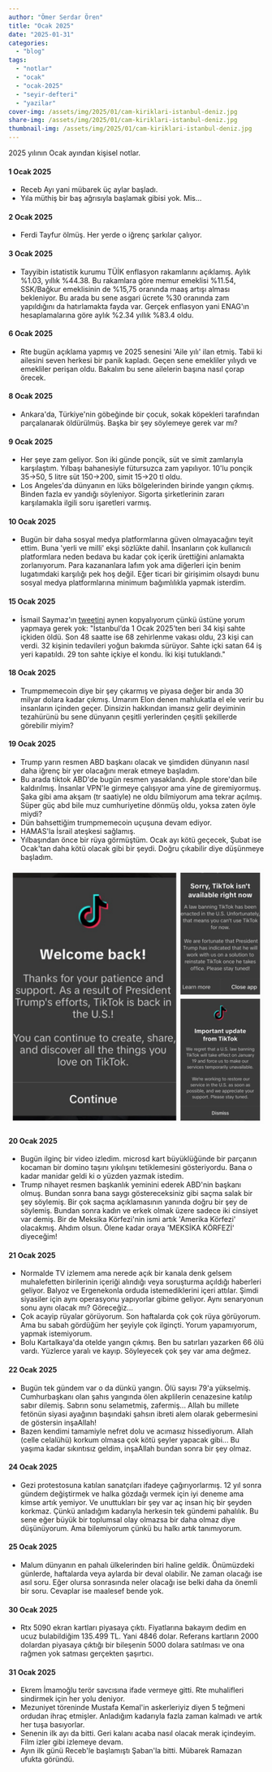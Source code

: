 ```yaml
---
author: "Ömer Serdar Ören"
title: "Ocak 2025"
date: "2025-01-31"
categories: 
  - "blog"
tags: 
  - "notlar"
  - "ocak"
  - "ocak-2025"
  - "seyir-defteri"
  - "yazilar"
cover-img: /assets/img/2025/01/cam-kiriklari-istanbul-deniz.jpg
share-img: /assets/img/2025/01/cam-kiriklari-istanbul-deniz.jpg
thumbnail-img: /assets/img/2025/01/cam-kiriklari-istanbul-deniz.jpg
---
```


2025 yılının Ocak ayından kişisel notlar.

#### 1 Ocak 2025

- Receb Ayı yani mübarek üç aylar başladı.
- Yıla müthiş bir baş ağrısıyla başlamak gibisi yok. Mis...

#### 2 Ocak 2025

- Ferdi Tayfur ölmüş. Her yerde o iğrenç şarkılar çalıyor.

#### 3 Ocak 2025

- Tayyibin istatistik kurumu TÜİK enflasyon rakamlarını açıklamış. Aylık %1.03, yıllık %44.38. Bu rakamlara göre memur emeklisi %11.54, SSK/Bağkur emeklisinin de %15,75 oranında maaş artışı alması bekleniyor. Bu arada bu sene asgari ücrete %30 oranında zam yapıldığını da hatırlamakta fayda var. Gerçek enflasyon yani ENAG'ın hesaplamalarına göre aylık %2.34 yıllık %83.4 oldu.

#### 6 Ocak 2025

- Rte bugün açıklama yapmış ve 2025 senesini 'Aile yılı' ilan etmiş. Tabii ki ailesini seven herkesi bir panik kapladı. Geçen sene emekliler yılıydı ve emekliler perişan oldu. Bakalım bu sene ailelerin başına nasıl çorap örecek.

#### 8 Ocak 2025

- Ankara'da, Türkiye'nin göbeğinde bir çocuk, sokak köpekleri tarafından parçalanarak öldürülmüş. Başka bir şey söylemeye gerek var mı?

#### 9 Ocak 2025

- Her şeye zam geliyor. Son iki günde ponçik, süt ve simit zamlarıyla karşılaştım. Yılbaşı bahanesiyle fütursuzca zam yapılıyor. 10'lu ponçik 35->50, 5 litre süt 150->200, simit 15->20 tl oldu.
- Los Angeles'da dünyanın en lüks bölgelerinden birinde yangın çıkmış. Binden fazla ev yandığı söyleniyor. Sigorta şirketlerinin zararı karşılamakla ilgili soru işaretleri varmış.

#### 10 Ocak 2025

- Bugün bir daha sosyal medya platformlarına güven olmayacağını teyit ettim. Buna 'yerli ve milli' ekşi sözlükte dahil. İnsanların çok kullanıcılı platformlara neden bedava bu kadar çok içerik ürettiğini anlamakta zorlanıyorum. Para kazananlara lafım yok ama diğerleri için benim lugatımdaki karşılığı pek hoş değil. Eğer ticari bir girişimim olsaydı bunu sosyal medya platformlarına minimum bağımlılıkla yapmak isterdim.

#### 15 Ocak 2025

- İsmail Saymaz'ın [tweetini](https://x.com/ismailsaymaz/status/1879574562503106652) aynen kopyalıyorum çünkü üstüne yorum yapmaya gerek yok: "İstanbul’da 1 Ocak 2025’ten beri 34 kişi sahte içkiden öldü. Son 48 saatte ise 68 zehirlenme vakası oldu, 23 kişi can verdi. 32 kişinin tedavileri yoğun bakımda sürüyor. Sahte içki satan 64 iş yeri kapatıldı. 29 ton sahte içkiye el kondu. İki kişi tutuklandı."

#### 18 Ocak 2025

- Trumpmemecoin diye bir şey çıkarmış ve piyasa değer bir anda 30 milyar dolara kadar çıkmış. Umarım Elon denen mahlukatla el ele verir bu insanların içinden geçer. Dinsizin hakkından imansız gelir deyiminin tezahürünü bu sene dünyanın çeşitli yerlerinden çeşitli şekillerde görebilir miyim?

#### 19 Ocak 2025

- Trump yarın resmen ABD başkanı olacak ve şimdiden dünyanın nasıl daha iğrenç bir yer olacağını merak etmeye başladım.
- Bu arada tiktok ABD'de bugün resmen yasaklandı. Apple store'dan bile kaldırılmış. İnsanlar VPN'le girmeye çalışıyor ama yine de giremiyormuş. Şaka gibi ama akşam (tr saatiyle) ne oldu bilmiyorum ama tekrar açılmış. Süper güç abd bile muz cumhuriyetine dönmüş oldu, yoksa zaten öyle miydi?
- Dün bahsettiğim trumpmemecoin uçuşuna devam ediyor.
- HAMAS'la İsrail ateşkesi sağlamış.
- Yılbaşından önce bir rüya görmüştüm. Ocak ayı kötü geçecek, Şubat ise Ocak'tan daha kötü olacak gibi bir şeydi. Doğru çıkabilir diye düşünmeye başladım.

![](/assets/img/2025/01/tiktok-ban-abd-cin-sosyal-medya-2025-ocak.jpg)

#### 20 Ocak 2025

- Bugün ilginç bir video izledim. microsd kart büyüklüğünde bir parçanın kocaman bir domino taşını yıkılışını tetiklemesini gösteriyordu. Bana o kadar manidar geldi ki o yüzden yazmak istedim.
- Trump nihayet resmen başkanlık yeminini ederek ABD'nin başkanı olmuş. Bundan sonra bana saygı göstereceksiniz gibi saçma salak bir şey söylemiş. Bir çok saçma açıklamasının yanında doğru bir şey de söylemiş. Bundan sonra kadın ve erkek olmak üzere sadece iki cinsiyet var demiş. Bir de Meksika Körfezi'nin ismi artık 'Amerika Körfezi' olacakmış. Ahdım olsun. Ölene kadar oraya 'MEKSİKA KÖRFEZİ' diyeceğim!

#### 21 Ocak 2025

- Normalde TV izlemem ama nerede açık bir kanala denk gelsem muhalefetten birilerinin içeriği alındığı veya soruşturma açıldığı haberleri geliyor. Balyoz ve Ergenekonla orduda istemediklerini içeri attılar. Şimdi siyasiler için aynı operasyonu yapıyorlar gibime geliyor. Aynı senaryonun sonu aynı olacak mı? Göreceğiz...
- Çok acayip rüyalar görüyorum. Son haftalarda çok çok rüya görüyorum. Ama bu sabah gördüğüm her şeyiyle çok ilginçti. Yorum yapamıyorum, yapmak istemiyorum.
- Bolu Kartalkaya'da otelde yangın çıkmış. Ben bu satırları yazarken 66 ölü vardı. Yüzlerce yaralı ve kayıp. Söyleyecek çok şey var ama değmez.

#### 22 Ocak 2025

- Bugün tek gündem var o da dünkü yangın. Ölü sayısı 79'a yükselmiş. Cumhurbaşkanı olan şahıs yangında ölen akplilerin cenazesine katılıp sabır dilemiş. Sabrın sonu selametmiş, zafermiş... Allah bu millete fetönün siyasi ayağının başındaki şahsın ibreti alem olarak gebermesini de göstersin inşaAllah!
- Bazen kendimi tamamiyle nefret dolu ve acımasız hissediyorum. Allah (celle celalühü) korkum olmasa çok kötü şeyler yapacak gibi... Bu yaşıma kadar sıkıntısız geldim, inşaAllah bundan sonra bir şey olmaz.

#### 24 Ocak 2025

- Gezi protestosuna katılan sanatçıları ifadeye çağırıyorlarmış. 12 yıl sonra gündem değiştirmek ve halka gözdağı vermek için iyi deneme ama kimse artık yemiyor. Ve unuttukları bir şey var aç insan hiç bir şeyden korkmaz. Çünkü anladığım kadarıyla herkesin tek gündemi pahalılık. Bu sene eğer büyük bir toplumsal olay olmazsa bir daha olmaz diye düşünüyorum. Ama bilemiyorum çünkü bu halkı artık tanımıyorum.

#### 25 Ocak 2025

- Malum dünyanın en pahalı ülkelerinden biri haline geldik. Önümüzdeki günlerde, haftalarda veya aylarda bir deval olabilir. Ne zaman olacağı ise asıl soru. Eğer olursa sonrasında neler olacağı ise belki daha da önemli bir soru. Cevaplar ise maalesef bende yok.

#### 30 Ocak 2025

- Rtx 5090 ekran kartları piyasaya çıktı. Fiyatlarına bakayım dedim en ucuz bulabildiğim 135.499 TL. Yani 4846 dolar. Referans kartların 2000 dolardan piyasaya çıktığı bir bileşenin 5000 dolara satılması ve ona rağmen yok satması gerçekten şaşırtıcı.

#### 31 Ocak 2025

- Ekrem İmamoğlu terör savcısına ifade vermeye gitti. Rte muhalifleri sindirmek için her yolu deniyor.
- Mezuniyet töreninde Mustafa Kemal'in askerleriyiz diyen 5 teğmeni ordudan ihraç etmişler. Anladığım kadarıyla fazla zaman kalmadı ve artık her tuşa basıyorlar.
- Senenin ilk ayı da bitti. Geri kalanı acaba nasıl olacak merak içindeyim. Film izler gibi izlemeye devam.
- Ayın ilk günü Receb'le başlamıştı Şaban'la bitti. Mübarek Ramazan ufukta göründü.
